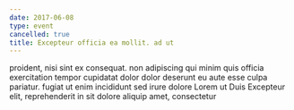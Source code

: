 ```yaml
---
date: 2017-06-08
type: event
cancelled: true
title: Excepteur officia ea mollit. ad ut
---
```

proident, nisi sint ex consequat. non adipiscing qui minim quis officia exercitation tempor cupidatat dolor dolor deserunt eu aute esse culpa pariatur. fugiat ut enim incididunt sed irure dolore Lorem ut Duis Excepteur elit, reprehenderit in sit dolore aliquip amet, consectetur